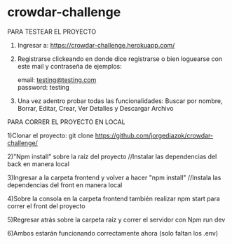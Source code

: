 # crowdar-challenge

PARA TESTEAR EL PROYECTO
1) Ingresar a: https://crowdar-challenge.herokuapp.com/

2) Registrarse clickeando en donde dice registrarse o bien loguearse con este mail y contraseña de ejemplos: 

   email: testing@testing.com   
   password: testing

3) Una vez adentro probar todas las funcionalidades: Buscar por nombre, Borrar, Editar, Crear, Ver Detalles y Descargar Archivo

PARA CORRER EL PROYECTO EN LOCAL

1)Clonar el proyecto: git clone  https://github.com/jorgediazok/crowdar-challenge/

2)"Npm install" sobre la raíz del proyecto //Instalar las dependencias del back en manera local

3)Ingresar a la carpeta frontend y volver a hacer "npm install" //Instala las dependencias del front en manera local

4)Sobre la consola en la carpeta frontend también realizar npm start para correr el front del proyecto

5)Regresar atrás sobre la carpeta raíz y correr el servidor con Npm run dev

6)Ambos estarán funcionando correctamente ahora (solo faltan los .env)


